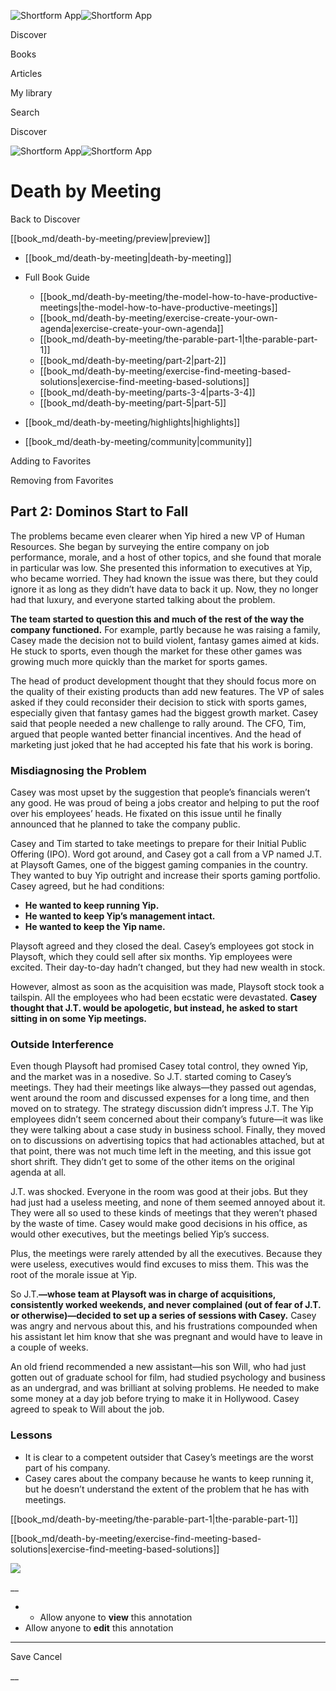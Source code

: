 ![Shortform App](/img/logo.36a2399e.svg)![Shortform App](/img/logo-dark.70c1b072.svg)

Discover

Books

Articles

My library

Search

Discover

![Shortform App](/img/logo.36a2399e.svg)![Shortform App](/img/logo-dark.70c1b072.svg)

# Death by Meeting

Back to Discover

[[book_md/death-by-meeting/preview|preview]]

  * [[book_md/death-by-meeting|death-by-meeting]]
  * Full Book Guide

    * [[book_md/death-by-meeting/the-model-how-to-have-productive-meetings|the-model-how-to-have-productive-meetings]]
    * [[book_md/death-by-meeting/exercise-create-your-own-agenda|exercise-create-your-own-agenda]]
    * [[book_md/death-by-meeting/the-parable-part-1|the-parable-part-1]]
    * [[book_md/death-by-meeting/part-2|part-2]]
    * [[book_md/death-by-meeting/exercise-find-meeting-based-solutions|exercise-find-meeting-based-solutions]]
    * [[book_md/death-by-meeting/parts-3-4|parts-3-4]]
    * [[book_md/death-by-meeting/part-5|part-5]]
  * [[book_md/death-by-meeting/highlights|highlights]]
  * [[book_md/death-by-meeting/community|community]]



Adding to Favorites 

Removing from Favorites 

## Part 2: Dominos Start to Fall

The problems became even clearer when Yip hired a new VP of Human Resources. She began by surveying the entire company on job performance, morale, and a host of other topics, and she found that morale in particular was low. She presented this information to executives at Yip, who became worried. They had known the issue was there, but they could ignore it as long as they didn’t have data to back it up. Now, they no longer had that luxury, and everyone started talking about the problem.

**The team started to question this and much of the rest of the way the company functioned.** For example, partly because he was raising a family, Casey made the decision not to build violent, fantasy games aimed at kids. He stuck to sports, even though the market for these other games was growing much more quickly than the market for sports games.

The head of product development thought that they should focus more on the quality of their existing products than add new features. The VP of sales asked if they could reconsider their decision to stick with sports games, especially given that fantasy games had the biggest growth market. Casey said that people needed a new challenge to rally around. The CFO, Tim, argued that people wanted better financial incentives. And the head of marketing just joked that he had accepted his fate that his work is boring.

### Misdiagnosing the Problem

Casey was most upset by the suggestion that people’s financials weren’t any good. He was proud of being a jobs creator and helping to put the roof over his employees’ heads. He fixated on this issue until he finally announced that he planned to take the company public.

Casey and Tim started to take meetings to prepare for their Initial Public Offering (IPO). Word got around, and Casey got a call from a VP named J.T. at Playsoft Games, one of the biggest gaming companies in the country. They wanted to buy Yip outright and increase their sports gaming portfolio. Casey agreed, but he had conditions:

  * **He wanted to keep running Yip.**
  * **He wanted to keep Yip’s management intact.**
  * **He wanted to keep the Yip name.**



Playsoft agreed and they closed the deal. Casey’s employees got stock in Playsoft, which they could sell after six months. Yip employees were excited. Their day-to-day hadn’t changed, but they had new wealth in stock.

However, almost as soon as the acquisition was made, Playsoft stock took a tailspin. All the employees who had been ecstatic were devastated. **Casey thought that J.T. would be apologetic, but instead, he asked to start sitting in on some Yip meetings.**

### Outside Interference

Even though Playsoft had promised Casey total control, they owned Yip, and the market was in a nosedive. So J.T. started coming to Casey’s meetings. They had their meetings like always—they passed out agendas, went around the room and discussed expenses for a long time, and then moved on to strategy. The strategy discussion didn’t impress J.T. The Yip employees didn’t seem concerned about their company’s future—it was like they were talking about a case study in business school. Finally, they moved on to discussions on advertising topics that had actionables attached, but at that point, there was not much time left in the meeting, and this issue got short shrift. They didn’t get to some of the other items on the original agenda at all.

J.T. was shocked. Everyone in the room was good at their jobs. But they had just had a useless meeting, and none of them seemed annoyed about it. They were all so used to these kinds of meetings that they weren’t phased by the waste of time. Casey would make good decisions in his office, as would other executives, but the meetings belied Yip’s success.

Plus, the meetings were rarely attended by all the executives. Because they were useless, executives would find excuses to miss them. This was the root of the morale issue at Yip.

So J.T.**—whose team at Playsoft was in charge of acquisitions, consistently worked weekends, and never complained (out of fear of J.T. or otherwise)—decided to set up a series of sessions with Casey.** Casey was angry and nervous about this, and his frustrations compounded when his assistant let him know that she was pregnant and would have to leave in a couple of weeks.

An old friend recommended a new assistant—his son Will, who had just gotten out of graduate school for film, had studied psychology and business as an undergrad, and was brilliant at solving problems. He needed to make some money at a day job before trying to make it in Hollywood. Casey agreed to speak to Will about the job.

### Lessons

  * It is clear to a competent outsider that Casey’s meetings are the worst part of his company.
  * Casey cares about the company because he wants to keep running it, but he doesn’t understand the extent of the problem that he has with meetings. 



[[book_md/death-by-meeting/the-parable-part-1|the-parable-part-1]]

[[book_md/death-by-meeting/exercise-find-meeting-based-solutions|exercise-find-meeting-based-solutions]]

![](https://bat.bing.com/action/0?ti=56018282&Ver=2&mid=77c6fcc6-e777-4969-bac1-cb780ac9607d&sid=49fff5b0636c11eeb9c611038afc8668&vid=4a005010636c11ee80c703d4c4a7acd5&vids=0&msclkid=N&pi=0&lg=en-US&sw=800&sh=600&sc=24&nwd=1&tl=Shortform%20%7C%20Book&p=https%3A%2F%2Fwww.shortform.com%2Fapp%2Fbook%2Fdeath-by-meeting%2Fpart-2&r=&lt=299&evt=pageLoad&sv=1&rn=893793)

__

  *   * Allow anyone to **view** this annotation
  * Allow anyone to **edit** this annotation



* * *

Save Cancel

__



